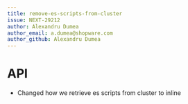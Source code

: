 ```yaml
---
title: remove-es-scripts-from-cluster
issue: NEXT-29212
author: Alexandru Dumea
author_email: a.dumea@shopware.com
author_github: Alexandru Dumea
---
```

# API
* Changed how we retrieve es scripts from cluster to inline 
